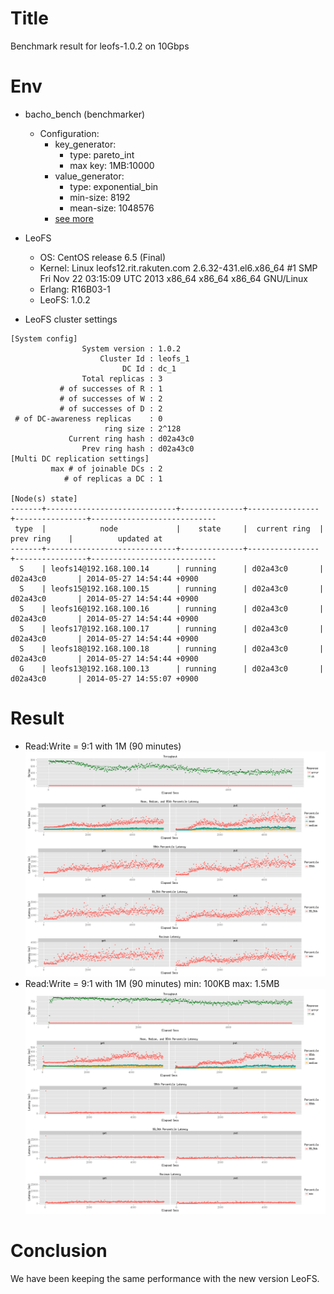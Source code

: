 Title
=====

Benchmark result for leofs-1.0.2 on 10Gbps

Env
===

* bacho_bench (benchmarker)
    * Configuration:
        * key_generator:
            * type: pareto_int
            * max key: 1MB:10000
        * value_generator:
            * type: exponential_bin
            * min-size: 8192
            * mean-size: 1048576
        * [see more](tests/)

* LeoFS
    * OS: CentOS release 6.5 (Final)
    * Kernel: Linux leofs12.rit.rakuten.com 2.6.32-431.el6.x86_64 #1 SMP Fri Nov 22 03:15:09 UTC 2013 x86_64 x86_64 x86_64 GNU/Linux
    * Erlang: R16B03-1
    * LeoFS:  1.0.2

* LeoFS cluster settings

```
[System config]
                System version : 1.0.2
                    Cluster Id : leofs_1
                         DC Id : dc_1
                Total replicas : 3
           # of successes of R : 1
           # of successes of W : 2
           # of successes of D : 2
 # of DC-awareness replicas    : 0
                     ring size : 2^128
             Current ring hash : d02a43c0
                Prev ring hash : d02a43c0
[Multi DC replication settings]
         max # of joinable DCs : 2
            # of replicas a DC : 1

[Node(s) state]
-------+-----------------------------+--------------+----------------+----------------+----------------------------
 type  |            node             |    state     |  current ring  |   prev ring    |          updated at
-------+-----------------------------+--------------+----------------+----------------+----------------------------
  S    | leofs14@192.168.100.14      | running      | d02a43c0       | d02a43c0       | 2014-05-27 14:54:44 +0900
  S    | leofs15@192.168.100.15      | running      | d02a43c0       | d02a43c0       | 2014-05-27 14:54:44 +0900
  S    | leofs16@192.168.100.16      | running      | d02a43c0       | d02a43c0       | 2014-05-27 14:54:44 +0900
  S    | leofs17@192.168.100.17      | running      | d02a43c0       | d02a43c0       | 2014-05-27 14:54:44 +0900
  S    | leofs18@192.168.100.18      | running      | d02a43c0       | d02a43c0       | 2014-05-27 14:54:44 +0900
  G    | leofs13@192.168.100.13      | running      | d02a43c0       | d02a43c0       | 2014-05-27 14:55:07 +0900
```

Result
======
* Read:Write = 9:1 with 1M (90 minutes)
![Read:Write = 9:1 with 1M](tests/1m_r9w1_90min/20140528_175714/summary.png)
* Read:Write = 9:1 with 1M (90 minutes) min: 100KB max: 1.5MB
![Read:Write = 9:1 with 1M](tests/1m_r9w1_90min_2/20140529_102739/summary.png)


Conclusion
==========
We have been keeping the same performance with the new version LeoFS.
